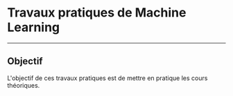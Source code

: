 # Travaux pratiques de Machine Learning
- - - -
## Objectif
L'objectif de ces travaux pratiques est de mettre en pratique les cours théoriques.

